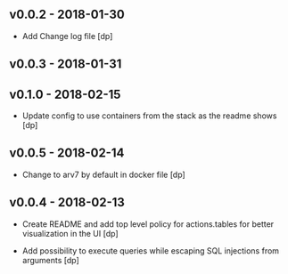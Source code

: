 ## v0.0.2 - 2018-01-30

* Add Change log file [dp]

## v0.0.3 - 2018-01-31

## v0.1.0 - 2018-02-15

* Update config to use containers from the stack as the readme shows [dp]

## v0.0.5 - 2018-02-14

* Change to arv7 by default in docker file [dp]

## v0.0.4 - 2018-02-13

* Create README and add top level policy for actions.tables for better visualization in the UI [dp]

* Add possibility to execute queries while escaping SQL injections from arguments [dp]
